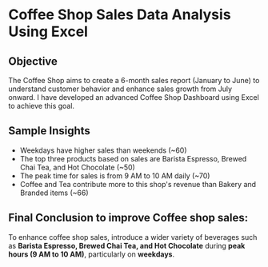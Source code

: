 # Coffee Shop Sales Data Analysis Using Excel

## Objective
The Coffee Shop aims to create a 6-month sales report (January to June) to understand customer behavior and enhance sales growth from July onward. I have developed an advanced Coffee Shop Dashboard using Excel to achieve this goal.

## Sample Insights
* Weekdays have higher sales than weekends (~60)
* The top three products based on sales are Barista Espresso, Brewed Chai Tea, and Hot Chocolate (~50)
* The peak time for sales is from 9 AM to 10 AM daily (~70)
* Coffee and Tea contribute more to this shop's revenue than Bakery and Branded items (~66)

## Final Conclusion to improve Coffee shop sales:
To enhance coffee shop sales, introduce a wider variety of beverages such as **Barista Espresso, Brewed Chai Tea, and Hot Chocolate** during **peak hours (9 AM to 10 AM)**, particularly on **weekdays**.






